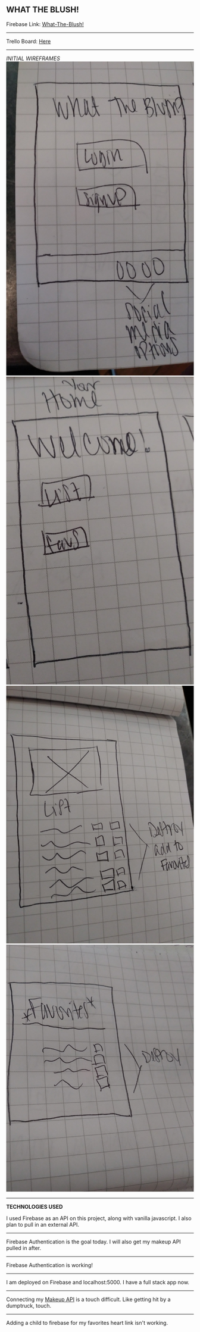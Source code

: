 **WHAT THE BLUSH!**
-----------
Firebase Link: <a href="https://what-the-blush.firebaseapp.com/">What-The-Blush!</a>

-----------

Trello Board: <a href="https://trello.com/b/zbAR4Cho/project-4">Here</a>

----------

*INITIAL WIREFRAMES*
<img src="/main.jpg"> <br>
<img src="/home.jpg"> <br>
<img src="/list.jpg"> <br>
<img src="/favs.jpg"> 

-------------

**TECHNOLOGIES USED** <br>	

I used Firebase as an API on this project, along with vanilla javascript. I also plan to pull in an external API.

-----------

Firebase Authentication is the goal today. I will also get my makeup API pulled in after.

-------------

Firebase Authentication is working!

-------------

I am deployed on Firebase and localhost:5000. I have a full stack app now.

-------------

Connecting my <a href="https://makeup-api.herokuapp.com/">Makeup API</a> is a touch difficult. Like getting hit by a dumptruck, touch.

------------

Adding a child to firebase for my favorites heart link isn't working. 